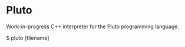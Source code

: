 # Pluto
Work-in-progress C++ interpreter for the Pluto programming language.


$ pluto [filename]
```